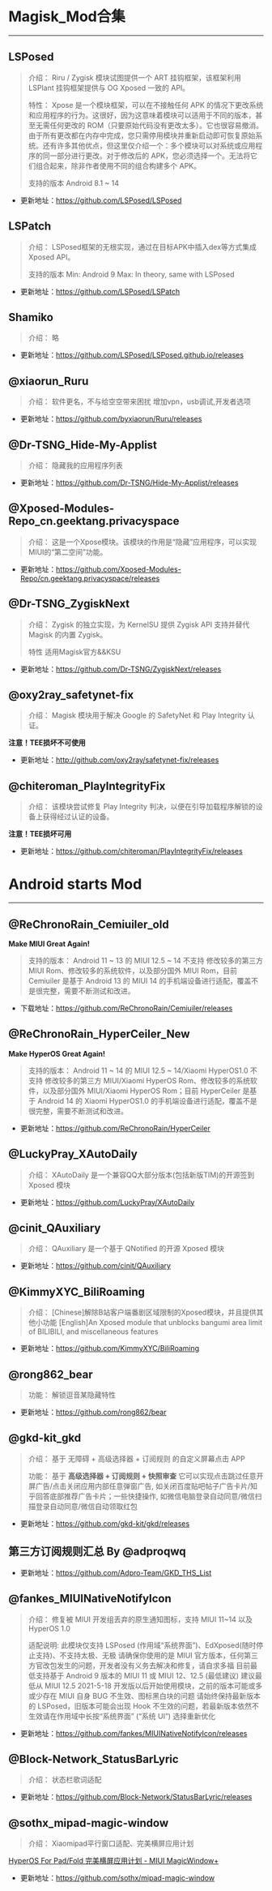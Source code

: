 Magisk_Mod合集
===
******
LSPosed
----

>介绍：
Riru / Zygisk 模块试图提供一个 ART 挂钩框架，该框架利用 LSPlant 挂钩框架提供与 OG Xposed 一致的 API。
>
>特性：
Xpose 是一个模块框架，可以在不接触任何 APK 的情况下更改系统和应用程序的行为。这很好，因为这意味着模块可以适用于不同的版本，甚至无需任何更改的 ROM（只要原始代码没有更改太多）。它也很容易撤消。由于所有更改都在内存中完成，您只需停用模块并重新启动即可恢复原始系统。还有许多其他优点，但这里仅介绍一个：多个模块可以对系统或应用程序的同一部分进行更改。对于修改后的 APK，您必须选择一个。无法将它们组合起来，除非作者使用不同的组合构建多个 APK。
>
>支持的版本
Android 8.1 ~ 14

- 更新地址：https://github.com/LSPosed/LSPosed

LSPatch
---

>介绍：
LSPosed框架的无根实现，通过在目标APK中插入dex等方式集成Xposed API。
>
>支持的版本
Min: Android 9
Max: In theory, same with LSPosed

- 更新地址：https://github.com/LSPosed/LSPatch


Shamiko
---

>介绍：
略

- 更新地址：https://github.com/LSPosed/LSPosed.github.io/releases

@xiaorun_Ruru
---

>介绍：
 软件更名，不与给空空带来困扰
 增加vpn，usb调试,开发者选项

- 更新地址：https://github.com/byxiaorun/Ruru/releases

@Dr-TSNG_Hide-My-Applist
---

>介绍：
隐藏我的应用程序列表

- 更新地址：https://github.com/Dr-TSNG/Hide-My-Applist/releases

@Xposed-Modules-Repo_cn.geektang.privacyspace
---

>介绍：
这是一个Xpose模块。该模块的作用是“隐藏”应用程序，可以实现MIUI的“第二空间”功能。

- 更新地址：https://github.com/Xposed-Modules-Repo/cn.geektang.privacyspace/releases

@Dr-TSNG_ZygiskNext
---

>介绍：
Zygisk 的独立实现，为 KernelSU 提供 Zygisk API 支持并替代 Magisk 的内置 Zygisk。
>
>特性
适用Magisk官方&&KSU

- 更新地址：https://github.com/Dr-TSNG/ZygiskNext/releases

@oxy2ray_safetynet-fix
---

>介绍：
Magisk 模块用于解决 Google 的 SafetyNet 和 Play Integrity 认证。

**注意！TEE损坏不可使用**

- 更新地址：http://github.com/oxy2ray/safetynet-fix/releases

@chiteroman_PlayIntegrityFix
---

>介绍：
该模块尝试修复 Play Integrity 判决，以便在引导加载程序解锁的设备上获得经过认证的设备。

**注意！TEE损坏可用**

- 更新地址：https://github.com/chiteroman/PlayIntegrityFix/releases


Android starts Mod
===
******

@ReChronoRain_Cemiuiler_old
---

**Make MIUI Great Again!**

>支持的版本：
Android 11 ~ 13 的 MIUI 12.5 ~ 14
不支持 修改较多的第三方 MIUI Rom、修改较多的系统软件，以及部分国外 MIUI Rom，目前 Cemiuiler 是基于 Android 13 的 MIUI 14 的手机端设备进行适配，覆盖不是很完整，需要不断测试和改进。

- 下载地址：https://github.com/ReChronoRain/Cemiuiler/releases

@ReChronoRain_HyperCeiler_New
---

**Make HyperOS Great Again!**

>支持的版本：
Android 11 ~ 14 的 MIUI 12.5 ~ 14/Xiaomi HyperOS1.0
不支持 修改较多的第三方 MIUI/Xiaomi HyperOS Rom、修改较多的系统软件，以及部分国外 MIUI/Xiaomi HyperOS Rom；目前 HyperCeiler 是基于 Android 14 的 Xiaomi HyperOS1.0 的手机端设备进行适配，覆盖不是很完整，需要不断测试和改进。

- 更新地址：https://github.com/ReChronoRain/HyperCeiler


@LuckyPray_XAutoDaily
---

>介绍：
XAutoDaily 是一个兼容QQ大部分版本(包括新版TIM)的开源签到 Xposed 模块

- 更新地址：https://github.com/LuckyPray/XAutoDaily

@cinit_QAuxiliary
---

>介绍：
QAuxiliary 是一个基于 QNotified 的开源 Xposed 模块

- 更新地址：https://github.com/cinit/QAuxiliary

@KimmyXYC_BiliRoaming
---

>介绍：
[Chinese]解除B站客户端番剧区域限制的Xposed模块，并且提供其他小功能
[English]An Xposed module that unblocks bangumi area limit of BILIBILI, and miscellaneous features

- 更新地址：https://github.com/KimmyXYC/BiliRoaming

@rong862_bear
---

>功能：
>解锁逗音某隐藏特性

- 更新地址：https://github.com/rong862/bear

@gkd-kit_gkd
---

>介绍：
基于 无障碍 + 高级选择器 + 订阅规则 的自定义屏幕点击 APP
>
>功能：
基于 **高级选择器 + 订阅规则 + 快照审查** 
它可以实现点击跳过任意开屏广告/点击关闭应用内部任意弹窗广告, 如关闭百度贴吧帖子广告卡片/知乎回答底部推荐广告卡片；一些快捷操作, 如微信电脑登录自动同意/微信扫描登录自动同意/微信自动领取红包

- 更新地址：https://github.com/gkd-kit/gkd/releases

第三方订阅规则汇总 By @adproqwq
---
- 更新地址：https://github.com/Adpro-Team/GKD_THS_List

@fankes_MIUINativeNotifyIcon
---

>介绍：
修复被 MIUI 开发组丢弃的原生通知图标，支持 MIUI 11~14 以及 HyperOS 1.0
>
>适配说明:
此模块仅支持 LSPosed (作用域“系统界面”)、EdXposed(随时停止支持)、不支持太极、无极
请确保你使用的是 MIUI 官方版本，任何第三方官改包发生的问题，开发者没有义务去解决和修复，请自求多福
目前最低支持基于 Android 9 版本的 MIUI 11 或 MIUI 12、12.5 (最低建议)
建议最低从 MIUI 12.5 2021-5-18 开发版以后开始使用模块，之前的版本可能或多或少存在 MIUI 自身 BUG 不生效、图标黑白块的问题
请始终保持最新版本的 LSPosed，旧版本可能会出现 Hook 不生效的问题，若最新版本依然不生效请在作用域中长按“系统界面” (“系统 UI”) 选择重新优化

- 更新地址：https://github.com/fankes/MIUINativeNotifyIcon/releases

@Block-Network_StatusBarLyric
---

>介绍：
状态栏歌词适配

-  更新地址：https://github.com/Block-Network/StatusBarLyric/releases

@sothx_mipad-magic-window
---

>介绍：
Xiaomipad平行窗口适配、完美横屏应用计划

[HyperOS For Pad/Fold 完美横屏应用计划 - MIUI MagicWindow+](https://hyper-magic-window.sothx.com/)

- 更新地址：https://github.com/sothx/mipad-magic-window

